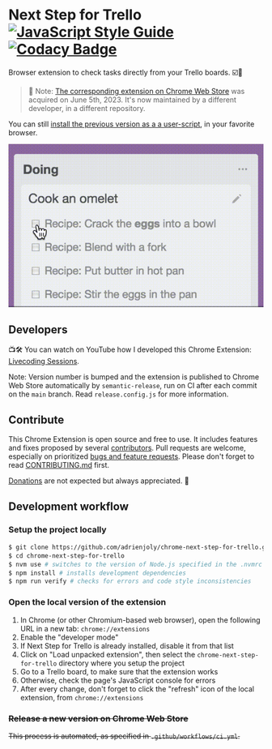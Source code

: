 # Next Step for Trello [![JavaScript Style Guide](https://img.shields.io/badge/code_style-standard-brightgreen.svg)](https://standardjs.com) [![Codacy Badge](https://api.codacy.com/project/badge/Grade/7ca1f64573ee434eb82159df9d7afc0f)](https://www.codacy.com/app/adrien-joly/chrome-next-step-for-trello?utm_source=github.com&amp;utm_medium=referral&amp;utm_content=adrienjoly/chrome-next-step-for-trello&amp;utm_campaign=Badge_Grade)

Browser extension to check tasks directly from your Trello boards. ☑️🚀

> 🔴 Note: [The corresponding extension on Chrome Web Store](https://chrome.google.com/webstore/detail/next-step-for-trello-card/iajhmklhilkjgabejjemfbhmclgnmamf) was acquired on June 5th, 2023. It's now maintained by a different developer, in a different repository.

You can still [install the previous version as a a user-script](https://github.com/adrienjoly/chrome-next-step-for-trello/blob/main/dist/next-step-for-trello.user.js#L11), in your favorite browser.

![Next step for trello screenshot](assets/next-step-check-anim.gif)

## Developers

📺🛠 You can watch on YouTube how I developed this Chrome Extension: [Livecoding Sessions](https://www.youtube.com/playlist?list=PLmzn1C-VN6G7FLdUJM3G82cG-Q69xJ2AY).

Note: Version number is bumped and the extension is published to Chrome Web Store automatically by `semantic-release`, run on CI after each commit on the `main` branch. Read `release.config.js` for more information.

## Contribute

This Chrome Extension is open source and free to use. It includes features and fixes proposed by several [contributors](https://github.com/adrienjoly/chrome-next-step-for-trello/graphs/contributors). Pull requests are welcome, especially on prioritized [bugs and feature requests](https://github.com/adrienjoly/chrome-next-step-for-trello/projects/1). Please don't forget to read [CONTRIBUTING.md](CONTRIBUTING.md) first.

[Donations](https://adrienjoly.com/donate) are not expected but always appreciated. 🤗

## Development workflow

### Setup the project locally

```sh
$ git clone https://github.com/adrienjoly/chrome-next-step-for-trello.git
$ cd chrome-next-step-for-trello
$ nvm use # switches to the version of Node.js specified in the .nvmrc file
$ npm install # installs development dependencies
$ npm run verify # checks for errors and code style inconsistencies
```

### Open the local version of the extension

1. In Chrome (or other Chromium-based web browser), open the following URL in a new tab: `chrome://extensions`
1. Enable the "developer mode"
1. If Next Step for Trello is already installed, disable it from that list
1. Click on "Load unpacked extension", then select the `chrome-next-step-for-trello` directory where you setup the project
1. Go to a Trello board, to make sure that the extension works
1. Otherwise, check the page's JavaScript console for errors
1. After every change, don't forget to click the "refresh" icon of the local extension, from `chrome://extensions`

### ~~Release a new version on Chrome Web Store~~

~~This process is automated, as specified in `.github/workflows/ci.yml`.~~
